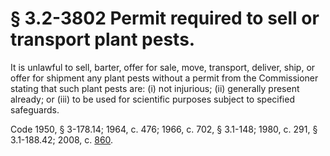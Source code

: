 # § 3.2-3802 Permit required to sell or transport plant pests.

<p>It is unlawful to sell, barter, offer for sale, move, transport, deliver, ship, or offer for shipment any plant pests without a permit from the Commissioner stating that such plant pests are: (i) not injurious; (ii) generally present already; or (iii) to be used for scientific purposes subject to specified safeguards.</p><p>Code 1950, § 3-178.14; 1964, c. 476; 1966, c. 702, § 3.1-148; 1980, c. 291, § 3.1-188.42; 2008, c. <a href='http://lis.virginia.gov/cgi-bin/legp604.exe?081+ful+CHAP0860'>860</a>.</p>